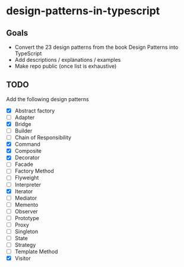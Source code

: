 # design-patterns-in-typescript

## Goals

- Convert the 23 design patterns from the book Design Patterns into TypeScript
- Add descriptions / explanations / examples
- Make repo public (once list is exhaustive)

## TODO

Add the following design patterns

- [x] Abstract factory
- [ ] Adapter
- [x] Bridge
- [ ] Builder
- [ ] Chain of Responsibility
- [x] Command
- [x] Composite
- [x] Decorator
- [ ] Facade
- [ ] Factory Method
- [ ] Flyweight
- [ ] Interpreter
- [x] Iterator
- [ ] Mediator
- [ ] Memento
- [ ] Observer
- [ ] Prototype
- [ ] Proxy
- [ ] Singleton
- [ ] State
- [ ] Strategy
- [ ] Template Method
- [x] Visitor
